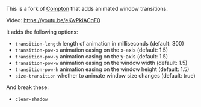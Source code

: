 This is a fork of [Compton](https://github.com/chjj/compton) that adds animated window transitions.

Video: https://youtu.be/eKwPkiACqF0

It adds the following options:
* `transition-length` length of animation in milliseconds  (default: 300)
* `transition-pow-x`  animation easing on the x-axis (default: 1.5)
* `transition-pow-y`  animation easing on the y-axis (default: 1.5)
* `transition-pow-w`  animation easing on the window width  (default: 1.5)
* `transition-pow-h`  animation easing on the window height (default: 1.5)
* `size-transition`   whether to animate window size changes (default: true)

And break these:
* `clear-shadow`
